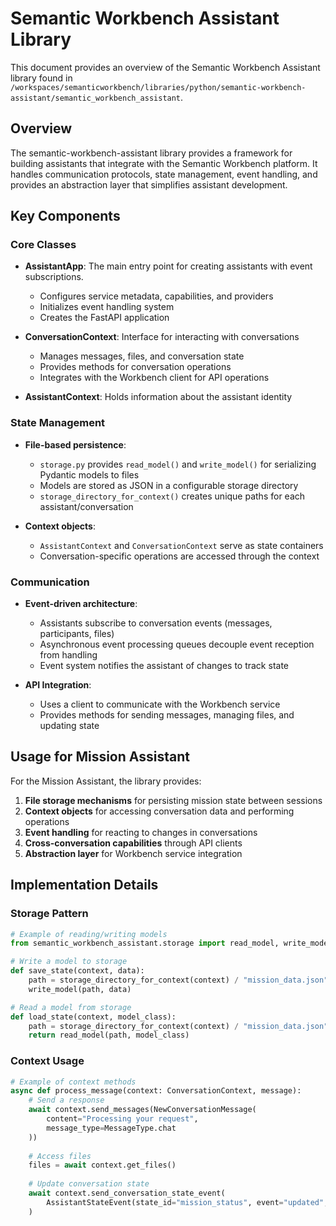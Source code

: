 # Semantic Workbench Assistant Library

This document provides an overview of the Semantic Workbench Assistant library found in `/workspaces/semanticworkbench/libraries/python/semantic-workbench-assistant/semantic_workbench_assistant`.

## Overview

The semantic-workbench-assistant library provides a framework for building assistants that integrate with the Semantic Workbench platform. It handles communication protocols, state management, event handling, and provides an abstraction layer that simplifies assistant development.

## Key Components

### Core Classes

- **AssistantApp**: The main entry point for creating assistants with event subscriptions.
  - Configures service metadata, capabilities, and providers
  - Initializes event handling system
  - Creates the FastAPI application

- **ConversationContext**: Interface for interacting with conversations
  - Manages messages, files, and conversation state
  - Provides methods for conversation operations
  - Integrates with the Workbench client for API operations

- **AssistantContext**: Holds information about the assistant identity

### State Management

- **File-based persistence**:
  - `storage.py` provides `read_model()` and `write_model()` for serializing Pydantic models to files
  - Models are stored as JSON in a configurable storage directory
  - `storage_directory_for_context()` creates unique paths for each assistant/conversation

- **Context objects**:
  - `AssistantContext` and `ConversationContext` serve as state containers
  - Conversation-specific operations are accessed through the context

### Communication

- **Event-driven architecture**:
  - Assistants subscribe to conversation events (messages, participants, files)
  - Asynchronous event processing queues decouple event reception from handling
  - Event system notifies the assistant of changes to track state

- **API Integration**:
  - Uses a client to communicate with the Workbench service
  - Provides methods for sending messages, managing files, and updating state

## Usage for Mission Assistant

For the Mission Assistant, the library provides:

1. **File storage mechanisms** for persisting mission state between sessions
2. **Context objects** for accessing conversation data and performing operations
3. **Event handling** for reacting to changes in conversations
4. **Cross-conversation capabilities** through API clients
5. **Abstraction layer** for Workbench service integration

## Implementation Details

### Storage Pattern

```python
# Example of reading/writing models
from semantic_workbench_assistant.storage import read_model, write_model

# Write a model to storage
def save_state(context, data):
    path = storage_directory_for_context(context) / "mission_data.json"
    write_model(path, data)

# Read a model from storage
def load_state(context, model_class):
    path = storage_directory_for_context(context) / "mission_data.json"
    return read_model(path, model_class)
```

### Context Usage

```python
# Example of context methods
async def process_message(context: ConversationContext, message):
    # Send a response
    await context.send_messages(NewConversationMessage(
        content="Processing your request", 
        message_type=MessageType.chat
    ))
    
    # Access files
    files = await context.get_files()
    
    # Update conversation state
    await context.send_conversation_state_event(
        AssistantStateEvent(state_id="mission_status", event="updated", state=None)
    )
```